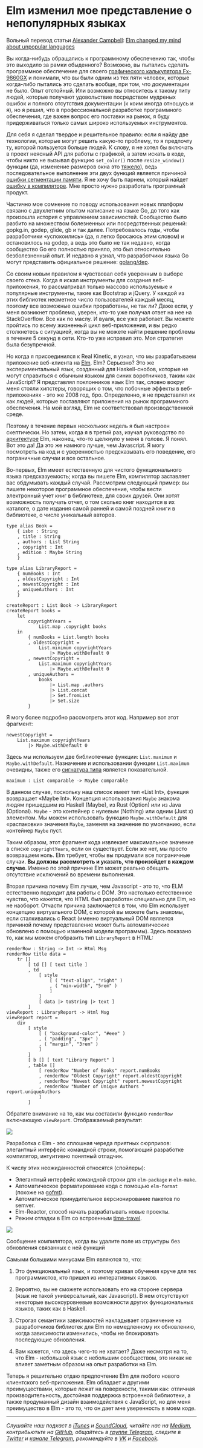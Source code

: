 # Elm изменил мое представление о непопулярных языках

Вольный перевод статьи [Alexander Campbell](https://blog.realkinetic.com/@alexandercampbell): [Elm changed my mind about unpopular languages](https://blog.realkinetic.com/elm-changed-my-mind-about-unpopular-languages-190a23f4a834)

Вы когда-нибудь обращались к программному обеспечению так, чтобы это выходило за рамки обыденного? Возможно, вы пытались сделать программное обеспечение для своего [графического калькулятора Fx-9860GX](https://wiki.planet-casio.com/en/Fx-9860G_SDK) и понимали, что вы были одним из тех пяти человек, которые когда-либо пытались это сделать вообще, при том, что документации не было. Опыт отстойный. Или возможно вы относитесь к такому типу людей, которые получают удовольствие посредством мудреных ошибок и полного отсутствия документации (к коим иногда отношусь и я), но я решил, что в профессиональной разработке программного обеспечения, где важен вопрос его поставки на рынок, я буду придерживаться только самых широко используемых инструментов.

Для себя я сделал твердое и решительное правило: если я найду две технологии, которые могут решить какую-то проблему, то я предпочту ту, которой пользуется больше людей. К слову, я не хотел бы включать в проект неясный API для работы с графикой, а затем искать в коде, чтобы никто не вызывал функцию `set_color()` после `resize_window()` функции (да, изменение размеров окна это [тяжело](https://bugreports.qt.io/browse/QTBUG-57608)), ведь последовательное выполнение эти двух функций является причиной [ошибки сегментации памяти](https://bugreports.qt.io/browse/QTBUG-60185). Я не хочу быть парнем, который найдет [ошибку в компиляторе](https://github.com/golang/go/issues/1990). Мне просто нужно разработать програмный продукт.

Частично мое сомнение по поводу использования новых платформ связано с двухлетним опытом написание на языке Go, до того как произошла история с управлением зависимостей. Сообщество было разбито на множеством болезненных или посредственных решений: gopkg.in, godep, glide, gb и так далее. Потребовалось годы, чтобы разработчики «успокоились» (да, я легко бросаюсь этим словом) и остановилось на godep, а ведь это было не так недавно, когда сообщество Go его полностью приняло, это был относительно безболезненный опыт. И недавно я узнал, что разработчики языка Go могут представить официальное решение: [golang/dep](https://github.com/golang/dep).

Со своим новым правилом я чувствовал себя уверенным в выборе своего стека. Когда я искал инструменты для создания веб-приложения, то рассматривал только массово используемые и популярные инструменты, такие как Bootstrap и jQuery. У каждой из этих библиотек несметное число пользователей каждый месяц, поэтому все возможные ошибки проработаны, не так ли? Даже если, у меня возникнет проблема, уверен, кто-то уже получал ответ на нее на StackOverflow. Все как по маслу. И вуаля, все уже работает. Вы можете пройтись по всему жизненный цикл веб-приложения, и вы редко столкнетесь с ситуацией, когда вы не можете найти решение проблемы в течение 5 секунд в сети. Кто-то уже исправил это. Моя стратегия была безупречной.

Но когда я присоединился к Real Kinetic, я узнал, что мы разрабатываем приложение веб-клиента на [Elm](http://elm-lang.org/). Elm? Серьезно? Это же экспериментальный язык, созданный для Haskell-снобов, которые не могут справиться с обычным языком для синих воротничков, таким как JavaScript? Я представлял поклонников язык Elm так, словно вокруг меня стояли хипстеры, говорящих о том, что побочные эффекты в веб-приложениях - это же 2008 год, бро. Определенно, я не представлял их как людей, которые поставляют приложения на рынок программного обеспечения. На мой взгляд, Elm не соответствовал производственной среде.

Поэтому в течение первых нескольких недель я был настроен скептически. Но затем, когда я в третий раз, изучал руководство по [архитектуре](https://guide.elm-lang.org/architecture/) Elm, наконец, что-то щелкнуло у меня в голове. Я понял. Вот это да! Да это же намного лучше, чем Javascript. Я могу посмотреть на код и с уверенностью предсказывать его поведение, его пограничные случаи и все остальное.

Во-первых, Elm имеет естественную для чистого функционального языка предсказуемость; когда вы пишете Elm, компилятор заставляет вас обдумывать каждый случай. Рассмотрим следующий пример: вы пишете некоторое программное обеспечение, чтобы вести электронный учет книг в библиотеке, для своих друзей. Они хотят возможность получать отчет, о том сколько книг находится в их каталоге, о дате издания самой ранней и самой поздней книги в библиотеке, о числе уникальный авторов.

```
type alias Book =
    { isbn : String
    , title : String
    , authors : List String
    , copyright : Int
    , edition : Maybe String
    }

type alias LibraryReport =
    { numBooks : Int
    , oldestCopyright : Int
    , newestCopyright : Int
    , uniqueAuthors : Int
    }

createReport : List Book -> LibraryReport
createReport books =
    let
        copyrightYears =
            List.map .copyright books
    in
        { numBooks = List.length books
        , oldestCopyright =
            List.minimum copyrightYears
                |> Maybe.withDefault 0
        , newestCopyright =
            List.maximum copyrightYears
                |> Maybe.withDefault 0
        , uniqueAuthors =
            books
                |> List.map .authors
                |> List.concat
                |> Set.fromList
                |> Set.size
        }
```

Я могу более подробно рассмотреть этот код. Например вот этот фрагмент:

```
newestCopyright =
    List.maximum copyrightYears
        |> Maybe.withDefault 0
```

Здесь мы используем две библиотечные функции: `List.maximum` и `Maybe.withDefault`. Назначение и использовании функции `List.maximum` очевидны, также его [сигнатура типа](https://github.com/elm-lang/core/blob/9a20adc5749c1e68986771c506f0bef7ade9903f/src/List.elm#L391) является показательной.

```
maximum : List comparable -> Maybe comparable
```

В данном случае, поскольку наш список имеет тип «List Int», функция возвращает «Maybe Int». Концепция использования `Maybe` знакома людям пришедшим из Haskell (Maybe), из Rust (Option) или из Java (Optional). `Maybe` - это контейнер с нулевым (Nothing) или одним (Just x) элементом. Мы можем использовать функцию `Maybe.withDefault` для «распаковки» значения `Maybe`, заменяя на значение по умолчанию, если контейнер `Maybe` пуст.

Таким образом, этот фрагмент кода извлекает максимальное значение в списке `copyrightYears`, если он существует. Если же нет, мы просто возвращаем ноль. Elm требует, чтобы вы продумали все пограничные случаи. **Вы должны рассмотреть и указать, что произойдет в каждом случае**. Именно по этой причине Elm может реально обещать отсутствие исключений во времени выполнения.

Вторая причина почему Elm лучше, чем Javascript - это то, что ELM естественно подходит для работы с DOM. Это настолько естественное чувство, что кажется, что HTML был разработан специально для Elm, но не наоборот. Отчасти причина заключается в том, что Elm использует концепцию виртуального DOM, с которой вы можете быть знакомы, если сталкивались с React (именно виртуальный DOM является причиной почему представление может быть автоматические обновлено с помощью изменной модели программы). Здесь показано то, как мы можем отобразить тип `LibraryReport` в HTML:

```
renderRow : String -> Int -> Html Msg
renderRow title data =
    tr []
        [ td [] [ text title ]
        , td
            [ style
                [ ( "text-align", "right" )
                , ( "min-width", "5rem" )
                ]
            ]
            [ data |> toString |> text ]
        ]
viewReport : LibraryReport -> Html Msg
viewReport report =
    div
        [ style
            [ ( "background-color", "#eee" )
            , ( "padding", "3px" )
            , ( "margin", "3rem" )
            ]
        ]
        [ b [] [ text "Library Report" ]
        , table []
            [ renderRow "Number of Books" report.numBooks
            , renderRow "Oldest Copyright" report.oldestCopyright
            , renderRow "Newest Copyright" report.newestCopyright
            , renderRow "Number of Unique Authors " report.uniqueAuthors
            ]
        ]
```

Обратите внимание на то, как мы составили функцию `renderRow` включающую `viewReport`. Отображаемый результат:

![](https://cdn-images-1.medium.com/max/1600/0*Bfpi30J-B56glbZq.)

Разработка с Elm - это сплошная череда приятных сюрпризов: элегантный интерфейс командной строки, помогающий разработке компилятор, интуитивно понятный отладчик.

К числу этих неожиданностой относятся (спойлеры):

* Элегантный интерфейс командной строки для `elm-package` и `elm-make`.
* Автоматическое форматирование кода с помощью `elm-format` (похоже на [gofmt](https://blog.golang.org/go-fmt-your-code)).
* Автоматическое принудительное версионирование пакетов по semver.
* Elm-Reactor, способ начать разрабатывать новые проекты.
* Режим отладки в Elm со встроенным [time-travel](https://www.youtube.com/watch?v=vS3yzUo7l8Y).

![](https://cdn-images-1.medium.com/max/1600/0*Nvtop5fMg_OffOk3.)

Сообщение компилятора, когда вы удалите поле из структуры без обновления связанных с ней функций

Самыми большими минусами Elm являются то, что:

1. Это функциональный язык, и поэтому кривая обучения круче для тех программистов, кто пришел из императивных языков.

2. Вероятно, вы не сможете использовать его на стороне сервера (язык не такой универсальный, как Javascript). В нем отсутствуют некоторые высокоуровневые возможности других функциональных языков, таких как в Haskell.

3. Строгая семантики зависимостей накладывает ограничение на разработчиков библиотек для Elm по немедленному их обновлению, когда зависимости изменились, чтобы не блокировать последующие обновления.

4. Вам кажется, что здесь чего-то не хватает? Даже несмотря на то, что Elm - небольшой язык с небольшим сообществом, это никак не влияет заметным образом на опыт разработки на Elm.

Теперь я решительно отдаю предпочтение Elm для любого нового клиентского веб-приложения. Elm обладает и другими преимуществами, которые лежат на поверхности, такими как: отличная производительность, достойная поддержка встроенной библиотеки,
а также продуманный дизайн взаимодействия с JavaScript, но для меня преимущество в Elm - это то, что он дает мне уверенность в моем коде.

- - - -

*Слушайте наш подкаст в [iTunes](https://itunes.apple.com/ru/podcast/девшахта/id1226773343) и [SoundCloud](https://soundcloud.com/devschacht), читайте нас на [Medium](https://medium.com/devschacht), контрибьютьте на [GitHub](https://github.com/devSchacht), общайтесь в [группе Telegram](https://t.me/devSchacht), следите в [Twitter](https://twitter.com/DevSchacht) и [канале Telegram](https://t.me/devSchachtChannel), рекомендуйте в [VK](https://vk.com/devschacht) и [Facebook](https://www.facebook.com/devSchacht).*
